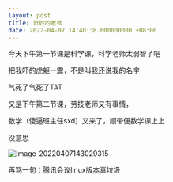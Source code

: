 ```yaml
---
layout: post
title: 奇妙的老师
date: 2022-04-07 14:40:38.000000000 +08:00
---
```


今天下午第一节课是科学课，科学老师太弱智了吧

把我吓的虎躯一震，不是叫我还说我的名字

气死了气死了TAT



又是下午第二节课，劳技老师又有事情，

数学（傻逼班主任sxd）又来了，顺带便数学课上上



没意思

![image-20220407143029315](https://user-images.githubusercontent.com/88485487/162135317-c1e1308c-667c-4598-a98d-d2252a0df0c8.png)


再骂一句：腾讯会议linux版本真垃圾
